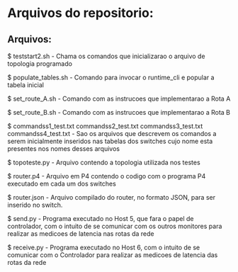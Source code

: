 # Arquivos do repositorio:

## Arquivos:

$ teststart2.sh
	- Chama os comandos que inicializarao o arquivo de topologia programado

$ populate_tables.sh
	- Comando para invocar o runtime_cli e popular a tabela inicial

$ set_route_A.sh
	- Comando com as instrucoes que implementarao a Rota A

$ set_route_B.sh
	- Comando com as instrucoes que implementarao a Rota B

$ commandss1_test.txt
  commandss2_test.txt
  commandss3_test.txt
  commandss4_test.txt
  	- Sao os arquivos que descrevem os comandos a serem inicialmente inseridos
  	nas tabelas dos switches cujo nome esta presentes nos nomes desses 
  	arquivos

$ topoteste.py
	- Arquivo contendo a topologia utilizada nos testes

$ router.p4
	- Arquivo em P4 contendo o codigo com o programa P4 executado em cada um dos switches

$ router.json
	- Arquivo compilado do router, no formato JSON, para ser inserido no switch.

$ send.py
	- Programa executado no Host 5, que fara o papel de controlador, com o intuito de se comunicar com os outros monitores para	realizar as medicoes de latencia nas rotas da rede 

$ receive.py
	- Programa executado no Host 6, com o intuito de se comunicar com o Controlador para realizar as medicoes de latencia das rotas da rede 